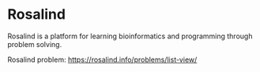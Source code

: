 # Rosalind
Rosalind is a platform for learning bioinformatics and programming through problem solving. 

Rosalind problem: https://rosalind.info/problems/list-view/
